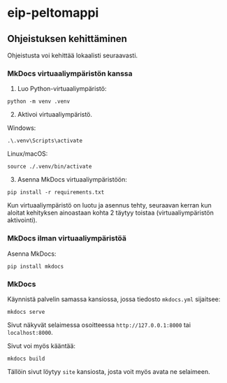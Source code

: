 # eip-peltomappi

## Ohjeistuksen kehittäminen

Ohjeistusta voi kehittää lokaalisti seuraavasti.

### MkDocs virtuaaliympäristön kanssa

1. Luo Python-virtuaaliympäristö:

```shell
python -m venv .venv
```

2. Aktivoi virtuaaliympäristö.

Windows:

```shell
.\.venv\Scripts\activate
```

Linux/macOS:

```shell
source ./.venv/bin/activate
```

3. Asenna MkDocs virtuaaliympäristöön:

```shell
pip install -r requirements.txt
```

Kun virtuaaliympäristö on luotu ja asennus tehty, seuraavan kerran kun aloitat
kehityksen ainoastaan kohta 2 täytyy toistaa (virtuaaliympäristön aktivointi).

### MkDocs ilman virtuaaliympäristöä

Asenna MkDocs:

```shell
pip install mkdocs
```

### MkDocs

Käynnistä palvelin samassa kansiossa, jossa tiedosto `mkdocs.yml` sijaitsee:

```shell
mkdocs serve
```

Sivut näkyvät selaimessa osoitteessa `http://127.0.0.1:8000` tai `localhost:8000`.

Sivut voi myös kääntää:

```shell
mkdocs build
```

Tällöin sivut löytyy `site` kansiosta, josta voit myös avata ne selaimeen.
